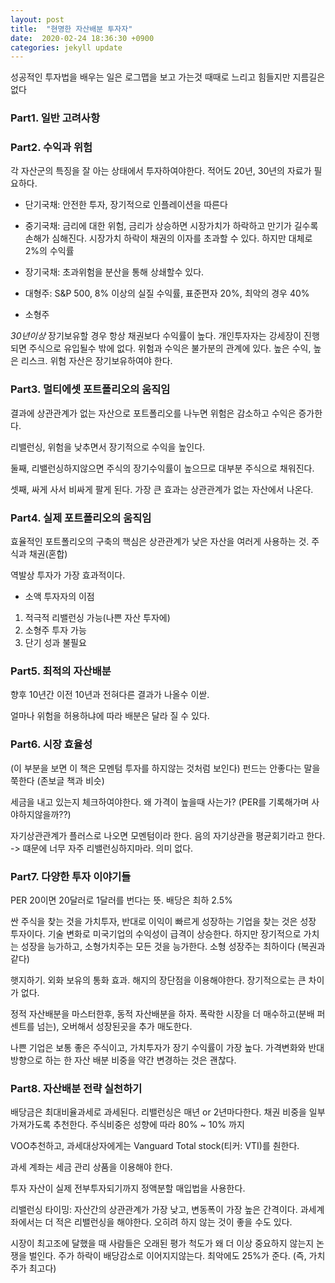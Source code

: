 ```yaml
---
layout: post
title:  "현명한 자산배분 투자자"
date:  2020-02-24 18:36:30 +0900 
categories: jekyll update
---
```


성공적인 투자법을 배우는 일은 로그맵을 보고 가는것
때때로 느리고 힘들지만 지름길은 없다

### Part1. 일반 고려사항

### Part2. 수익과 위험

각 자산군의 특징을 잘 아는 상태에서 투자하여야한다. 적어도 20년, 30년의 자료가 필요하다.

* 단기국채: 안전한 투자, 장기적으로 인플레이션을 따른다

* 중기국채: 금리에 대한 위험, 금리가 상승하면 시장가치가 하락하고 만기가 길수록 손해가 심해진다. 시장가치 하락이 채권의 이자를 초과할 수 있다. 하지만 대체로 2%의 수익률

* 장기국채: 초과위험을 분산을 통해 상쇄할수 있다.

* 대형주: S&P 500, 8% 이상의 실질 수익률, 표준편자 20%, 최악의 경우 40%

* 소형주

_30년이상_ 장기보유할 경우 항상 채권보다 수익률이 높다. 개인투자자는 강세장이 진행되면 주식으로 유입될수 밖에 없다.
위험과 수익은 불가분의 관계에 있다. 높은 수익, 높은 리스크. 위험 자산은 장기보유하여야 한다.

### Part3. 멀티에셋 포트폴리오의 움직임

결과에 상관관계가 없는 자산으로 포트폴리오를 나누면 위험은 감소하고 수익은 증가한다.

리밸런싱, 위험을 낮추면서 장기적으로 수익을 높인다.

둘째, 리밸런싱하지않으면 주식의 장기수익률이 높으므로 대부분 주식으로 채워진다.

셋째, 싸게 사서 비싸게 팔게 된다. 가장 큰 효과는 상관관계가 없는 자산에서 나온다.

### Part4. 실제 포트폴리오의 움직임

효율적인 포트폴리오의 구축의 핵심은 상관관계가 낮은 자산을 여러게 사용하는 것. 주식과 채권(혼합)

역발상 투자가 가장 효과적이다.

* 소액 투자자의 이점
1. 적극적 리밸런싱 가능(나쁜 자산 투자에)
2. 소형주 투자 가능
3. 단기 성과 불필요

### Part5. 최적의 자산배분
향후 10년간 이전 10년과 전혀다른 결과가 나올수 이싿.

얼마나 위험을 허용하냐에 따라 배분은 달라 질 수 있다.

### Part6. 시장 효율성
(이 부분을 보면 이 책은 모멘텀 투자를 하지않는 것처럼 보인다)
펀드는 안좋다는 말을 쭉한다 (존보글 책과 비슷)

세금을 내고 있는지 체크하여야한다.
왜 가격이 높을때 사는가? (PER를 기록해가며 사야하지않을까??)

자기상관관계가 플러스로 나오면 모멘텀이라 한다. 음의 자기상관을 평균회기라고 한다. -> 떄문에 너무 자주 리밸런싱하지마라. 의미 없다.

### Part7. 다양한 투자 이야기들

PER 20이면 20달러로 1달러를 번다는 뜻. 배당은 최하 2.5%

싼 주식을 찾는 것을 가치투자, 반대로 이익이 빠르게 성장하는 기업을 찾는 것은 성장 투자이다.
기술 변화로 미국기업의 수익성이 급격이 상승한다. 하지만 장기적으로 가치는 성장을 능가하고, 소형가치주는 모든 것을 능가한다.
소형 성장주는 최하이다 (복권과 같다)

햇지하기. 외화 보유의 통화 효과. 해지의 장단점을 이용해야한다. 장기적으로는 큰 차이가 없다.

정적 자산배분을 마스터한후, 동적 자산배분을 하자. 폭락한 시장을 더 매수하고(분배 퍼센트를 넘는), 오버해서 성장된곳을 추가 매도한다.

나쁜 기업은 보통 좋은 주식이고, 가치투자가 장기 수익률이 가장 높다. 가격변화와 반대 방향으로 하는 한 자산 배분 비중을 약간 변경하는 것은 괜찮다.

### Part8. 자산배분 전략 실천하기

배당금은 최대비율과세로 과세된다. 리밸런싱은 매년 or 2년마다한다. 채권 비중을 일부 가져가도록 추천한다. 주식비중은 성향에 따라 80% ~ 10% 까지

VOO추천하고, 과세대상자에게는 Vanguard Total stock(티커: VTI)를 춴한다.

과세 계좌는 세금 관리 상품을 이용해야 한다.

투자 자산이 실제 전부투자되기까지 정액분할 매입법을 사용한다.

리밸런싱 타이밍: 자산간의 상관관계가 가장 낮고, 변동폭이 가장 높은 간격이다. 과세계좌에서는 더 적은 리밸런싱을 해야한다. 오히려 하지 않는 것이 좋을 수도 있다.

시장이 최고조에 달했을 때 사람들은 오래된 평가 척도가 왜 더 이상 중요하지 않는지 논쟁을 벌인다. 주가 하락이 배당감소로 이어지지않는다. 최악에도 25%가 준다.
(즉, 가치주가 최고다)
